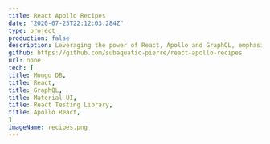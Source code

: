 ```yaml
---
title: React Apollo Recipes
date: "2020-07-25T22:12:03.284Z"
type: project
production: false
description: Leveraging the power of React, Apollo and GraphQL, emphasis is placed on testing React components with React Testing Library. All queries and mutations to the database are optimistically updated within the UI before being updated from server data.
github: https://github.com/subaquatic-pierre/react-apollo-recipes
url: none
tech: [
title: Mongo DB,
title: React,
title: GraphQL,
title: Material UI,
title: React Testing Library,
title: Apollo React,
]
imageName: recipes.png
---
```

